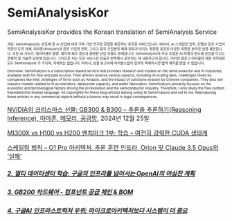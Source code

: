 # SemiAnalysisKor #
SemiAnalysisKor provides the Korean translation of SemiAnalysis Service

<p style="font-size: 8px;"> 개요: SemiAnalysis는 반도체 및 AI 산업에 대한 구독 기반 연구와 모델을 제공하는 유무료 서비스입니다. 따라서, AI 스케일링 법칙, 인텔과 같은 기업이 직면한 도전 과제, 아마존(Amazon)과 같은 기업의 전략, 그리고 중국 기업들의 제재 회피가 미치는 영향을 포함한 다양한 측면을 분석한 글을 제공합니다. 또한 AI 가속기, 데이터센터 용량, 웨이퍼 제조 생산과 관련된 산업 모델도 판매합니다. SemiAnalysis의 주요 초점은 AI 혁명과 반도체 산업을 이끄는 경제적 및 기술적 요인에 있습니다. 그러므로 저는 무료 서비스만 한글로 번역해서 공부하는 데 사용하고자 합니다. 이러한 블로그 아티클의 대한 저작권은 모두 SemiAnalysis 가 가지며, 저에게는 없습니다. 따라서, 상용 보고서에 라이센스없이 함부로 복제하시면 법적 제지를 받을 수 있습니다. </p>

<p style="font-size: 8px;"> Overview: SemiAnalysis is a subscription-based service that provides research and models on the semiconductor and AI industries, available both for free and paid access. Their articles analyze various aspects, including AI scaling laws, challenges faced by companies like Intel, strategies of firms such as Amazon, and the impact of sanctions evasion by Chinese companies. They also sell industry models related to AI accelerators, datacenter capacity, and wafer fabrication. SemiAnalysis primarily focuses on the economic and technological factors driving the AI revolution and the semiconductor industry. Therefore, I only study the free content translated into Korean language. All copyrights for these blog articles belong solely to SemiAnalysis and not to me. Reproducing these articles in any commercial reports without a license may result in legal consequences. </p>


[NVIDIA의 크리스마스 선물: GB300 & B300 – 추론을 추론하기(Reasoning Inference), 아마존, 메모리, 공급망](https://github.com/synabreu/SemiAnalysisKor/blob/main/20241225-GB300.md), 2024년 12월 25일

[MI300X vs H100 vs H200 벤치마크 1부: 학습 – 여전히 강력한 CUDA 생태계](https://github.com/synabreu/SemiAnalysisKor/blob/main/20241222-mi300x.md)

[스케일링 법칙 – O1 Pro 아키텍처, 추론 훈련 인프라, Orion 및 Claude 3.5 Opus의 ‘실패’](https://github.com/synabreu/SemiAnalysisKor/blob/main/20241211-scalinglaw.md)

##### [2. 멀티 데이터센터 학습: 구글의 인프라를 넘어서는 OpenAI의 야심찬 계획](https://github.com/synabreu/SemiAnalysisKor/blob/main/20240904-multidatacenter.md) #####
##### [3. GB200 하드웨어 - 컴포넌트 공급 체인 & BOM](https://github.com/synabreu/SemiAnalysisKor/blob/main/20240717-gb200.md) #####
##### [4. 구글AI 인프라스트럭처 우위: 마이크로아키텍처보다 시스템이 더 중요](https://github.com/synabreu/SemiAnalysisKor/blob/main/20230412-googleai.md) #####

